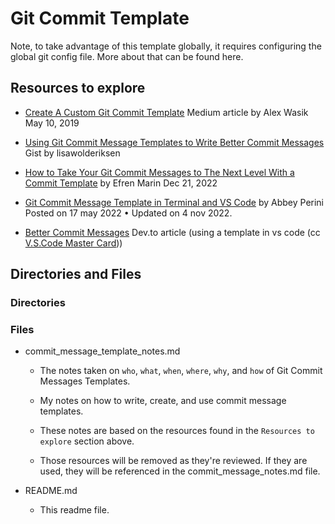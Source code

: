 # Git Commit Template

Note, to take advantage of this template globally, it requires configuring the global git config file. More about that can be found here.

## Resources to explore

- [Create A Custom Git Commit Template](https://alex-wasik.medium.com/create-a-custom-git-commit-template-84468232a459) Medium article by Alex Wasik May 10, 2019

- [Using Git Commit Message Templates to Write Better Commit Messages](https://gist.github.com/lisawolderiksen/a7b99d94c92c6671181611be1641c733) Gist by lisawolderiksen

- [How to Take Your Git Commit Messages to The Next Level With a Commit Template](https://efren45marin.medium.com/how-to-take-your-git-commit-messages-to-the-next-level-with-a-commit-template-cd3a608b1ac9) by Efren Marin Dec 21, 2022

- [Git Commit Message Template in Terminal and VS Code](https://dev.to/abbeyperini/git-commit-message-template-in-terminal-and-vs-code-326p) by Abbey Perini Posted on 17 may 2022 • Updated on 4 nov 2022.

- [Better Commit Messages](https://dev.to/thefern/better-commit-messages-3dnm) Dev.to article (using a template in vs code (cc [V.S.Code Master Card](https://trello.com/c/5VYmSSXO/520-visual-studio-code-master-card)))

## Directories and Files

### Directories

### Files

- commit_message_template_notes.md

  - The notes taken on `who`, `what`, `when`, `where`, `why`, and `how` of Git Commit Messages Templates.

  - My notes on how to write, create, and use commit message templates.

  - These notes are based on the resources found in the `Resources to explore` section above.

  - Those resources will be removed as they're reviewed. If they are used, they will be referenced in the commit_message_notes.md file.

- README.md

  - This readme file.
